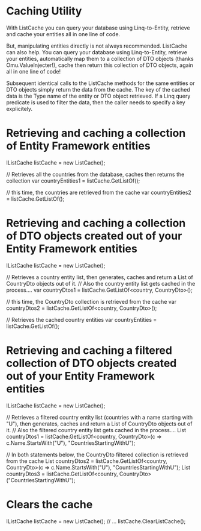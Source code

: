 ﻿Caching Utility
===============

With ListCache you can query your database using Linq-to-Entity, retrieve and cache your entities all in one line of code.
 
But, manipulating entities directly is not always recommended. ListCache can also help. You can query your database using Linq-to-Entity, retrieve your entities, automatically map them to a collection of DTO objects (thanks Omu.ValueInjecter!), cache then return this collection of DTO objects, again all in one line of code!

Subsequent identical calls to the ListCache methods for the same entities or DTO objects simply return the data from the cache. The key of the cached data is the Type name of the entity or DTO object retrieved. If a Linq query predicate is used to filter the data, then the caller needs to specify a key explicitely.


Retrieving and caching a collection of Entity Framework entities
================================================================
IListCache listCache  = new ListCache();

// Retrieves all the countries from the database, caches then returns the collection
var countryEntities1 = listCache.GetListOf<country>(); 

// this time, the countries are retrieved from the cache
var countryEntities2 = listCache.GetListOf<country>(); 


Retrieving and caching a collection of DTO objects created out of your Entity Framework entities
================================================================================================
IListCache listCache = new ListCache();

// Retrieves a country entity list, then generates, caches and return a List of CountryDto objects out of it. 
// Also the country entity list gets cached in the process....
var countryDtos1 = listCache.GetListOf<country, CountryDto>(); 

// this time, the CountryDto collection is retrieved from the cache
var countryDtos2 = listCache.GetListOf<country, CountryDto>();

// Retrieves the cached country entities 
var countryEntities = listCache.GetListOf<country>(); 


Retrieving and caching a filtered collection of DTO objects created out of your Entity Framework entities
=========================================================================================================
IListCache listCache = new ListCache();

// Retrieves a filtered country entity list (countries with a name starting with "U"), then generates, caches and return a List of CountryDto objects out of it. 
// Also the filtered country entity list gets cached in the process....
List<CountryDto> countryDtos1 = listCache.GetListOf<country, CountryDto>(c => c.Name.StartsWith("U"), "CountriesStartingWithU"); 

// In both statements below, the CountryDto filtered collection is retrieved from the cache
List<country> countryDtos2 = listCache.GetListOf<country, CountryDto>(c => c.Name.StartsWith("U"), "CountriesStartingWithU"); 
List<country> countryDtos3 = listCache.GetListOf<country, CountryDto>("CountriesStartingWithU");


Clears the cache
=========================================================================================================
IListCache listCache = new ListCache();
// ...
listCache.ClearListCache();
